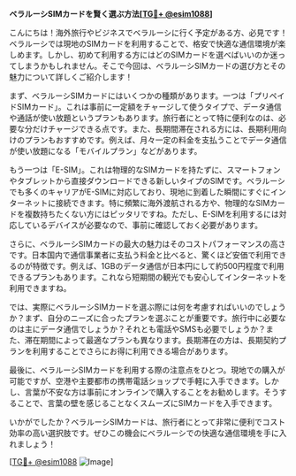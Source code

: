 **ベラルーシSIMカードを賢く選ぶ方法[[TG💪+ @esim1088](https://t.me/s/esim1088)]**

こんにちは！海外旅行やビジネスでベラルーシに行く予定がある方、必見です！ベラルーシでは現地のSIMカードを利用することで、格安で快適な通信環境が楽しめます。しかし、初めて利用する方にはどのSIMカードを選べばいいのか迷ってしまうかもしれません。そこで今回は、ベラルーシSIMカードの選び方とその魅力について詳しくご紹介します！

まず、ベラルーシSIMカードにはいくつかの種類があります。一つは「プリペイドSIMカード」。これは事前に一定額をチャージして使うタイプで、データ通信や通話が使い放題というプランもあります。旅行者にとって特に便利なのは、必要な分だけチャージできる点です。また、長期間滞在される方には、長期利用向けのプランもおすすめです。例えば、月々一定の料金を支払うことでデータ通信が使い放題になる「モバイルプラン」などがあります。

もう一つは「E-SIM」。これは物理的なSIMカードを持たずに、スマートフォンやタブレットから直接ダウンロードできる新しいタイプのSIMです。ベラルーシでも多くのキャリアがE-SIMに対応しており、現地に到着した瞬間にすぐにインターネットに接続できます。特に頻繁に海外渡航される方や、物理的なSIMカードを複数持ちたくない方にはピッタリですね。ただし、E-SIMを利用するには対応しているデバイスが必要なので、事前に確認しておく必要があります。

さらに、ベラルーシSIMカードの最大の魅力はそのコストパフォーマンスの高さです。日本国内で通信事業者に支払う料金と比べると、驚くほど安価で利用できるのが特徴です。例えば、1GBのデータ通信が日本円にして約500円程度で利用できるプランもあります。これなら短期間の観光でも安心してインターネットを利用できますね。

では、実際にベラルーシSIMカードを選ぶ際には何を考慮すればいいのでしょうか？まず、自分のニーズに合ったプランを選ぶことが重要です。旅行中に必要なのは主にデータ通信でしょうか？それとも電話やSMSも必要でしょうか？また、滞在期間によって最適なプランも異なります。長期滞在の方は、長期契約プランを利用することでさらにお得に利用できる場合があります。

最後に、ベラルーシSIMカードを利用する際の注意点をひとつ。現地での購入が可能ですが、空港や主要都市の携帯電話ショップで手軽に入手できます。しかし、言葉が不安な方は事前にオンラインで購入することをお勧めします。そうすることで、言葉の壁を感じることなくスムーズにSIMカードを入手できます。

いかがでしたか？ベラルーシSIMカードは、旅行者にとって非常に便利でコスト効率の高い選択肢です。ぜひこの機会にベラルーシでの快適な通信環境を手に入れましょう！

[[TG💪+ @esim1088](https://t.me/s/esim1088) ![Image](https://i.postimg.cc/Y0z9fWf4/image.png)]